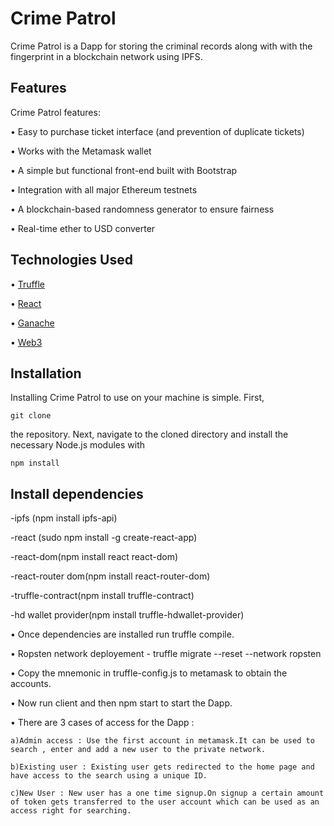 # Crime Patrol

Crime Patrol is a Dapp for storing the criminal records along with with the fingerprint in a blockchain network using IPFS.


## Features
Crime Patrol features:

 • Easy to purchase ticket interface (and prevention of duplicate tickets)  

 • Works with the Metamask wallet

 • A simple but functional front-end built with Bootstrap  

 • Integration with all major Ethereum testnets

 • A blockchain-based randomness generator to ensure fairness

 • Real-time ether to USD converter

## Technologies Used

 • [Truffle](https://github.com/trufflesuite/truffle)  

 • [React](https://github.com/reactjs/reactjs.org)

 • [Ganache](https://github.com/trufflesuite/ganache-cli)    

 • [Web3](https://github.com/ethereum/web3.js/)

## Installation
Installing Crime Patrol to use on your machine is simple. First,  

`git clone`  

the repository. Next, navigate to the cloned directory and install the necessary Node.js modules with  

`npm install`  

## Install dependencies

-ipfs (npm install  ipfs-api)

-react (sudo npm install -g create-react-app)

-react-dom(npm install react react-dom)

-react-router dom(npm install  react-router-dom)

-truffle-contract(npm install truffle-contract)

-hd wallet provider(npm install truffle-hdwallet-provider)

 • Once dependencies are installed run truffle compile.

 • Ropsten network deployement - truffle migrate --reset --network ropsten

 • Copy the mnemonic in truffle-config.js to metamask to obtain the accounts.

 • Now run client and then npm start to start the Dapp.

 • There are 3 cases of access for the Dapp :
	
	a)Admin access : Use the first account in metamask.It can be used to search , enter and add a new user to the private network.

	b)Existing user : Existing user gets redirected to the home page and have access to the search using a unique ID.

	c)New User : New user has a one time signup.On signup a certain amount of token gets transferred to the user account which can be used as an access right for searching.


